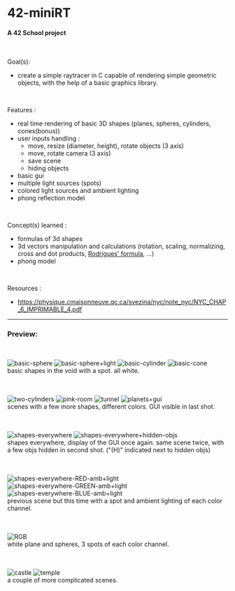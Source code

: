 # 42-miniRT
#### A 42 School project
<br>

Goal(s):
- create a simple raytracer in C capable of rendering simple geometric objects, with the help of a basic graphics library.
<br>

Features :
- real time rendering of basic 3D shapes (planes, spheres, cylinders, cones(bonus))
- user inputs handling :
  - move, resize (diameter, height), rotate objects (3 axis)
  - move, rotate camera (3 axis)
  - save scene
  - hiding objects
- basic gui
- multiple light sources (spots)
- colored light sources and ambient lighting
- phong reflection model
<br>

Concept(s) learned :
- formulas of 3d shapes
- 3d vectors manipulation and calculations (rotation, scaling, normalizing, cross and dot products, [Rodrigues' formula](https://en.wikipedia.org/wiki/Rodrigues%27_rotation_formula), ...)
- phong model
<br>

Resources :
- https://physique.cmaisonneuve.qc.ca/svezina/nyc/note_nyc/NYC_CHAP_6_IMPRIMABLE_4.pdf

---
### Preview:
<br>

![basic-sphere](https://github.com/user-attachments/assets/52a7e301-169a-451a-a504-7bcecb9b3bfe)
![basic-sphere+light](https://github.com/user-attachments/assets/f617a2ab-15d6-419c-9861-7ec890881b7b)
![basic-cylinder](https://github.com/user-attachments/assets/fdce8ad8-8333-4101-a8a0-b5d64be1b58d)
![basic-cone](https://github.com/user-attachments/assets/d77f202d-d0ab-4c5e-a19d-81885e91b9ec)
<br>
basic shapes in the void with a spot. all white.
<br><br><br>

![two-cylinders](https://github.com/user-attachments/assets/b32687c9-34a0-4c61-926e-fd50f41c5f9c)
![pink-room](https://github.com/user-attachments/assets/045b841f-f9b4-4fb4-9846-8d4f54619cff)
![tunnel](https://github.com/user-attachments/assets/7ec01501-5e10-4b75-9be0-1c6625c9d36c)
![planets+gui](https://github.com/user-attachments/assets/f02db7ad-1ac1-48be-a665-8f2af1e5abcb)
<br>
scenes with a few more shapes, different colors. GUI visible in last shot.
<br><br><br>

![shapes-everywhere](https://github.com/user-attachments/assets/999f5976-8115-4774-bbe2-061616099087)
![shapes-everywhere+hidden-objs](https://github.com/user-attachments/assets/82bda834-3d8d-41f4-922b-692c34b819d2)
<br>
shapes everywhere, display of the GUI once again. same scene twice, with a few objs hidden in second shot. ("(H)" indicated next to hidden objs)
<br><br><br>

![shapes-everywhere-RED-amb+light](https://github.com/user-attachments/assets/89053ea9-16bc-4cb4-a787-82d4f7d9efe1)
![shapes-everywhere-GREEN-amb+light](https://github.com/user-attachments/assets/f55f7c82-4214-4346-80db-20b6694d3ec9)
![shapes-everywhere-BLUE-amb+light](https://github.com/user-attachments/assets/0637f437-853e-49ea-8167-2aeeae639576)
<br>
previous scene but this time with a spot and ambient lighting of each color channel.
<br><br><br>

![RGB](https://github.com/user-attachments/assets/36adfe82-a564-4ddb-8e03-b6c9ea2f7384)
<br>
white plane and spheres, 3 spots of each color channel.
<br><br><br>

![castle](https://github.com/user-attachments/assets/ebd46c5b-1364-490d-992f-094a04e53b4c)
![temple](https://github.com/user-attachments/assets/2eff8839-aca7-47e9-90a6-469dbf5358c4)
<br>
a couple of more complicated scenes.
<br>
